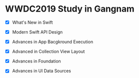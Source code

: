 # WWDC2019 Study in Gangnam

- [x] What's New in Swift
- [x] Modern Swift API Design
- [x] Advances in App Bacgkround Execution
- [x] Advanced in Collection View Layout
- [x] Advances in Foundation
- [x] Advances in UI Data Sources

